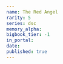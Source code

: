```yaml
---
name: The Red Angel
rarity: 5
series: dsc
memory_alpha:
bigbook_tier: -1
in_portal:
date:
published: true
---
```



